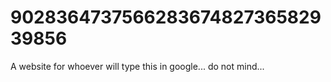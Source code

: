 # 902836473756628367482736582939856
A website for whoever will type this in google... do not mind...
